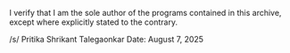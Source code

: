 I verify that I am the sole author of the programs contained in this archive, except where explicitly stated to the contrary.


/s/ Pritika Shrikant Talegaonkar
Date: August 7, 2025